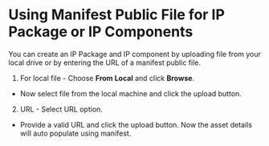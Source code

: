 # Using Manifest Public File for IP Package or IP Components

You can create an IP Package and IP component by uploading file from your local drive or by entering the URL of a manifest public file.

1. For local file - Choose **From Local** and click **Browse**. 

- Now select file from the local machine and click the upload button.

2. URL - Select URL option. 

- Provide a valid URL and click the upload button. Now the asset details will auto populate using manifest.
</br>
</br>
